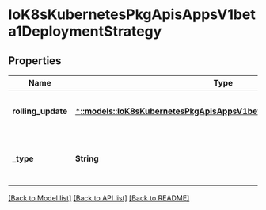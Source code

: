 # IoK8sKubernetesPkgApisAppsV1beta1DeploymentStrategy

## Properties
Name | Type | Description | Notes
------------ | ------------- | ------------- | -------------
**rolling_update** | [***::models::IoK8sKubernetesPkgApisAppsV1beta1RollingUpdateDeployment**](io.k8s.kubernetes.pkg.apis.apps.v1beta1.RollingUpdateDeployment.md) | Rolling update config params. Present only if DeploymentStrategyType &#x3D; RollingUpdate. | [optional] [default to null]
**_type** | **String** | Type of deployment. Can be \&quot;Recreate\&quot; or \&quot;RollingUpdate\&quot;. Default is RollingUpdate. | [optional] [default to null]

[[Back to Model list]](../README.md#documentation-for-models) [[Back to API list]](../README.md#documentation-for-api-endpoints) [[Back to README]](../README.md)


